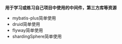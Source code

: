 **用于学习或练习自己项目中使用的中间件，第三方库等资源**


- mybatis-plus简单使用
- druid简单使用
- flyway简单使用
- shardingSphere简单使用


